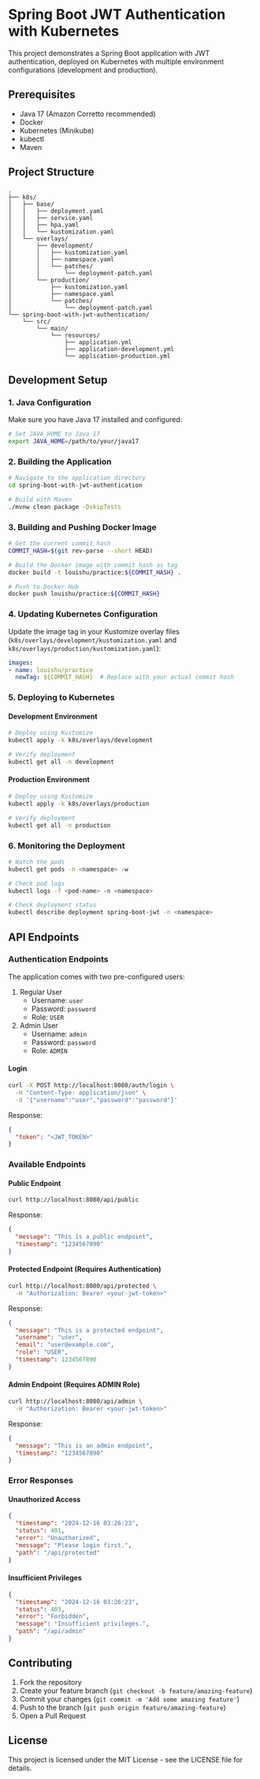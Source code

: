 # Spring Boot JWT Authentication with Kubernetes

This project demonstrates a Spring Boot application with JWT authentication, deployed on Kubernetes with multiple environment configurations (development and production).

## Prerequisites

- Java 17 (Amazon Corretto recommended)
- Docker
- Kubernetes (Minikube)
- kubectl
- Maven

## Project Structure

```
.
├── k8s/
│   ├── base/
│   │   ├── deployment.yaml
│   │   ├── service.yaml
│   │   ├── hpa.yaml
│   │   └── kustomization.yaml
│   └── overlays/
│       ├── development/
│       │   ├── kustomization.yaml
│       │   ├── namespace.yaml
│       │   └── patches/
│       │       └── deployment-patch.yaml
│       └── production/
│           ├── kustomization.yaml
│           ├── namespace.yaml
│           └── patches/
│               └── deployment-patch.yaml
└── spring-boot-with-jwt-authentication/
    └── src/
        └── main/
            └── resources/
                ├── application.yml
                ├── application-development.yml
                └── application-production.yml
```

## Development Setup

### 1. Java Configuration

Make sure you have Java 17 installed and configured:

```bash
# Set JAVA_HOME to Java 17
export JAVA_HOME=/path/to/your/java17
```

### 2. Building the Application

```bash
# Navigate to the application directory
cd spring-boot-with-jwt-authentication

# Build with Maven
./mvnw clean package -DskipTests
```

### 3. Building and Pushing Docker Image

```bash
# Get the current commit hash
COMMIT_HASH=$(git rev-parse --short HEAD)

# Build the Docker image with commit hash as tag
docker build -t louishu/practice:${COMMIT_HASH} .

# Push to Docker Hub
docker push louishu/practice:${COMMIT_HASH}
```

### 4. Updating Kubernetes Configuration

Update the image tag in your Kustomize overlay files (`k8s/overlays/development/kustomization.yaml` and `k8s/overlays/production/kustomization.yaml`):

```yaml
images:
- name: louishu/practice
  newTag: ${COMMIT_HASH}  # Replace with your actual commit hash
```

### 5. Deploying to Kubernetes

#### Development Environment

```bash
# Deploy using Kustomize
kubectl apply -k k8s/overlays/development

# Verify deployment
kubectl get all -n development
```

#### Production Environment

```bash
# Deploy using Kustomize
kubectl apply -k k8s/overlays/production

# Verify deployment
kubectl get all -n production
```

### 6. Monitoring the Deployment

```bash
# Watch the pods
kubectl get pods -n <namespace> -w

# Check pod logs
kubectl logs -f <pod-name> -n <namespace>

# Check deployment status
kubectl describe deployment spring-boot-jwt -n <namespace>
```

## API Endpoints

### Authentication Endpoints

The application comes with two pre-configured users:
1. Regular User
   - Username: `user`
   - Password: `password`
   - Role: `USER`
2. Admin User
   - Username: `admin`
   - Password: `password`
   - Role: `ADMIN`

#### Login
```bash
curl -X POST http://localhost:8080/auth/login \
  -H "Content-Type: application/json" \
  -d '{"username":"user","password":"password"}'
```

Response:
```json
{
  "token": "<JWT_TOKEN>"
}
```

### Available Endpoints

#### Public Endpoint
```bash
curl http://localhost:8080/api/public
```

Response:
```json
{
  "message": "This is a public endpoint",
  "timestamp": "1234567890"
}
```

#### Protected Endpoint (Requires Authentication)
```bash
curl http://localhost:8080/api/protected \
  -H "Authorization: Bearer <your-jwt-token>"
```

Response:
```json
{
  "message": "This is a protected endpoint",
  "username": "user",
  "email": "user@example.com",
  "role": "USER",
  "timestamp": 1234567890
}
```

#### Admin Endpoint (Requires ADMIN Role)
```bash
curl http://localhost:8080/api/admin \
  -H "Authorization: Bearer <your-jwt-token>"
```

Response:
```json
{
  "message": "This is an admin endpoint",
  "timestamp": "1234567890"
}
```

### Error Responses

#### Unauthorized Access
```json
{
  "timestamp": "2024-12-16 03:26:23",
  "status": 401,
  "error": "Unauthorized",
  "message": "Please login first.",
  "path": "/api/protected"
}
```

#### Insufficient Privileges
```json
{
  "timestamp": "2024-12-16 03:26:23",
  "status": 403,
  "error": "Forbidden",
  "message": "Insufficient privileges.",
  "path": "/api/admin"
}
```

## Contributing

1. Fork the repository
2. Create your feature branch (`git checkout -b feature/amazing-feature`)
3. Commit your changes (`git commit -m 'Add some amazing feature'`)
4. Push to the branch (`git push origin feature/amazing-feature`)
5. Open a Pull Request

## License

This project is licensed under the MIT License - see the LICENSE file for details.
